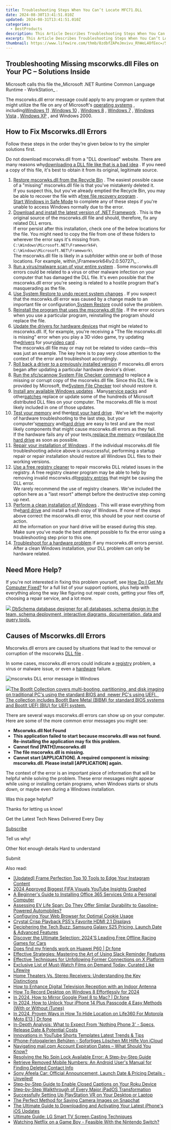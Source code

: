 ```yaml
---
title: Troubleshooting Steps When You Can’t Locate MFC71.DLL
date: 2024-08-30T13:41:51.010Z
updated: 2024-08-31T13:41:51.010Z
categories:
  - BestProducts
description: This Article Describes Troubleshooting Steps When You Can’t Locate MFC71.DLL
excerpt: This Article Describes Troubleshooting Steps When You Can’t Locate MFC71.DLL
thumbnail: https://www.lifewire.com/thmb/8zdbfZAPeJmvivu_RhWeL4OfEec=/540x405/filters:no_upscale():max_bytes(150000):strip_icc():format(webp)/mfc71-dll-error-message-59b2ada4d963ac00116c1b84.png
---
```


## Troubleshooting Missing mscorwks.dll Files on Your PC – Solutions Inside
 Microsoft calls this file the_Microsoft .NET Runtime Common Language Runtime - WorkStation_ .  

 The mscorwks.dll error message could apply to any program or system that might utilize the file on any of Microsoft's [operating systems](https://www.lifewire.com/operating-systems-2625912) , including[Windows 11](https://www.lifewire.com/windows-11-5188930) ,[Windows 10](https://www.lifewire.com/windows-10-2626217) , [Windows 8](https://www.lifewire.com/windows-8-2626235) , [Windows 7](https://www.lifewire.com/windows-7-2626265) , [Windows Vista](https://www.lifewire.com/windows-vista-2626311) , [Windows XP](https://www.lifewire.com/windows-xp-2626354) , and Windows 2000.

## How to Fix Mscorwks.dll Errors

 Follow these steps in the order they're given below to try the simpler solutions first.

 Do not download mscorwks.dll from a "DLL download" website. There are many reasons why[downloading a DLL file like that is a bad idea](https://www.lifewire.com/important-reasons-not-to-download-dll-files-2624455) . If you need a copy of this file, it's best to obtain it from its original, legitimate source.

1. [Restore mscorwks.dll from the Recycle Bin](https://www.lifewire.com/how-to-restore-deleted-files-from-the-recycle-bin-2624515) . The easiest possible cause of a "missing" mscorwks.dll file is that you've mistakenly deleted it.  
 If you suspect this, but you've already emptied the Recycle Bin, you may be able to recover the file with a[free file recovery program](https://www.lifewire.com/free-data-recovery-software-tools-2622893) .  
[Start Windows in Safe Mode](https://www.lifewire.com/how-do-i-start-windows-in-safe-mode-2624480) to complete any of these steps if you're unable to access Windows normally due to the error.
2. [Download and install the latest version of .NET Framework](https://dotnet.microsoft.com/download/dotnet-framework) . This is the original source of the mscorwks.dll file and should, therefore, fix any related DLL errors.  
 If error persist after this installation, check one of the below locations for the file. You might need to copy the file from one of these folders to wherever the error says it's missing from.  
 `C:\Windows\Microsoft.NET\Framework64\`  
`C:\Windows\Microsoft.NET\Framework\`  
 The mscorwks.dll file is likely in a subfolder within one or both of those locations. For example, within_\\Framework64\\v2.0.50727\\_ .
3. [Run a virus/malware scan of your entire system](https://www.lifewire.com/properly-scan-your-computer-for-viruses-and-other-malware-2624526) . Some mscorwks.dll errors could be related to a virus or other malware infection on your computer that has damaged the DLL file. It's even possible that the mscorwks.dll error you're seeing is related to a hostile program that's masquerading as the file.
4. [Use System Restore to undo recent system changes](https://www.lifewire.com/how-to-use-system-restore-in-windows-2626131) . If you suspect that the mscorwks.dll error was caused by a change made to an important file or configuration,[System Restore](https://www.lifewire.com/what-is-system-restore-2626022) could solve the problem.
5. [Reinstall the program that uses the mscorwks.dll file](https://www.lifewire.com/what-is-the-proper-way-to-reinstall-a-software-program-2624478) . If the error occurs when you use a particular program, reinstalling the program should replace the file.
6. [Update the drivers for hardware devices](https://www.lifewire.com/how-to-update-drivers-in-windows-2619214) that might be related to mscorwks.dll. If, for example, you're receiving a "The file mscorwks.dll is missing" error when you play a 3D video game, try updating the[drivers](https://www.lifewire.com/what-is-a-device-driver-2625796) for your[video card](https://www.lifewire.com/what-is-a-video-card-2618161) .  
 The mscorwks.dll file may or may not be related to video cards—this was just an example. The key here is to pay very close attention to the context of the error and troubleshoot accordingly.
7. [Roll back a driver to a previously installed version](https://www.lifewire.com/how-to-roll-back-a-driver-in-windows-2619217) if mscorwks.dll errors began after updating a particular hardware device's driver.
8. [Run the sfc/scannow System File Checker command](https://www.lifewire.com/how-to-use-sfc-scannow-to-repair-windows-system-files-2626161) to replace a missing or corrupt copy of the mscorwks.dll file. Since this DLL file is provided by Microsoft, the[System File Checker](https://www.lifewire.com/sfc-command-system-file-checker-2626020) tool should restore it.
9. [Install any available Windows updates](https://www.lifewire.com/how-to-check-for-install-windows-updates-2624596) . Many[service packs](https://www.lifewire.com/what-is-a-service-pack-2626010) and other[patches](https://www.lifewire.com/what-is-a-patch-2625960) replace or update some of the hundreds of Microsoft distributed DLL files on your computer. The mscorwks.dll file is most likely included in one of those updates.
10. [Test your memory](https://www.lifewire.com/free-memory-test-programs-2626178) and then[test your hard drive](https://www.lifewire.com/free-hard-drive-testing-programs-2626183) . We've left the majority of hardware troubleshooting to the last step, but your computer's[memory](https://www.lifewire.com/what-is-random-access-memory-ram-2618159) and[hard drive](https://www.lifewire.com/what-is-a-hard-disk-drive-2618152) are easy to test and are the most likely components that might cause mscorwks.dll errors as they fail.  
 If the hardware fails any of your tests,[replace the memory](https://www.lifewire.com/how-to-replace-the-memory-ram-in-a-computer-2626201) or[replace the hard drive](https://www.lifewire.com/how-to-replace-a-hard-drive-2626200) as soon as possible.
11. [Repair your installation of Windows](https://www.lifewire.com/how-do-i-automatically-repair-windows-problems-2624907) . If the individual mscorwks.dll file troubleshooting advice above is unsuccessful, performing a startup repair or repair installation should restore all Windows DLL files to their working versions.
12. [Use a free registry cleaner](https://www.lifewire.com/free-registry-cleaners-2626176) to repair mscorwks DLL related issues in the registry. A free registry cleaner program may be able to help by removing invalid mscorwks.dll[registry entries](https://www.lifewire.com/what-is-a-registry-key-2625999) that might be causing the DLL error.  
 We rarely recommend the use of registry cleaners. We've included the option here as a "last resort" attempt before the destructive step coming up next.
13. [Perform a clean installation of Windows](https://www.lifewire.com/how-to-clean-install-windows-2624904) . This will erase everything from the[hard drive](https://www.lifewire.com/what-is-a-hard-disk-drive-2618152) and install a fresh copy of Windows. If none of the steps above correct the mscorwks.dll error, this should be your next course of action.  
 All the information on your hard drive will be erased during this step. Make sure you've made the best attempt possible to fix the error using a troubleshooting step prior to this one.
14. [Troubleshoot for a hardware problem](https://www.lifewire.com/fix-a-dll-issue-caused-by-a-hardware-problem-2624493) if any mscorwks.dll errors persist. After a clean Windows installation, your DLL problem can only be hardware related.

## Need More Help?

 If you're not interested in fixing this problem yourself, see [How Do I Get My Computer Fixed?](https://www.lifewire.com/how-do-i-get-my-computer-fixed-2625167) for a full list of your support options, plus help with everything along the way like figuring out repair costs, getting your files off, choosing a repair service, and a lot more.

<!-- affiliate ads begin -->
<a href="https://shop.dbschema.com/order/checkout.php?PRODS=19867419&QTY=1&AFFILIATE=108875&CART=1"> <img src="https://secure.avangate.com/images/merchant/176b22bab4e94a28619ca2433b2ef241/products/1_icon256.png" border="0">
DbSchema database designer for all databases, schema design in the team, schema deployment, interactive diagrams, documentation, data and query tools. </a>
<!-- affiliate ads end -->
## Causes of Mscorwks.dll Errors

 Mscorwks.dll errors are caused by situations that lead to the removal or corruption of the mscorwks [DLL file](https://www.lifewire.com/what-is-a-dll-file-2625852) .

 In some cases, mscorwks.dll errors could indicate a [registry](https://www.lifewire.com/windows-registry-2625992) problem, a virus or malware issue, or even a [hardware](https://www.lifewire.com/computer-hardware-2625895) failure.

![mscorwks DLL error message in Windows](https://www.lifewire.com/thmb/dZT1XNgoWLBUoRuEHJKvXPvozH0=/1500x0/filters:no_upscale():max_bytes(150000):strip_icc():format(webp)/mscorwks-dll-error-message-5aa6a2aa875db90037fef419.png)

<!-- affiliate ads begin -->
<a href="https://secure.2checkout.com/order/checkout.php?PRODS=45152810&QTY=1&AFFILIATE=108875&CART=1"> <img src="https://secure.avangate.com/images/merchant/842ca578342915ccb8ae069595ba7233/products/copy_bootit-ss1_178x139.jpg" border="0">The BootIt Collection covers multi-booting, partitioning, and disk imaging on traditional PC's using the standard BIOS and  newer PC's using UEFI.   The collection includes BootIt Bare Metal (BIBM) for standard BIOS systems and BootIt UEFI (BIU) for UEFI system. 
</a>
<!-- affiliate ads end -->
 There are several ways mscorwks.dll errors can show up on your computer. Here are some of the more common error messages you might see:

* **Mscorwks.dll Not Found**
* **This application failed to start because mscorwks.dll was not found. Re-installing the application may fix this problem.**
* **Cannot find \[PATH\]\\mscorwks.dll**
* **The file mscorwks.dll is missing.**
* **Cannot start \[APPLICATION\]. A required component is missing: mscorwks.dll. Please install \[APPLICATION\] again.**

 The context of the error is an important piece of information that will be helpful while solving the problem. These error messages might appear while using or installing certain programs, when Windows starts or shuts down, or maybe even during a Windows installation.

Was this page helpful?

Thanks for letting us know!

 Get the Latest Tech News Delivered Every Day

[Subscribe](https://www.lifewire.com/#)

Tell us why!

 Other  Not enough details  Hard to understand

 Submit

<ins class="adsbygoogle"
     style="display:block"
     data-ad-format="autorelaxed"
     data-ad-client="ca-pub-7571918770474297"
     data-ad-slot="1223367746"></ins>



<ins class="adsbygoogle"
     style="display:block"
     data-ad-client="ca-pub-7571918770474297"
     data-ad-slot="8358498916"
     data-ad-format="auto"
     data-full-width-responsive="true"></ins>

<span class="atpl-alsoreadstyle">Also read:</span>
<div><ul>
<li><a href="https://instagram-videos.techidaily.com/updated-frame-perfection-top-10-tools-to-edge-your-instagram-content/"><u>[Updated] Frame Perfection  Top 10 Tools to Edge Your Instagram Content</u></a></li>
<li><a href="https://youtube-clips.techidaily.com/2024-approved-biggest-fifa-visuals-youtube-insights-graphed/"><u>2024 Approved  Biggest FIFA Visuals  YouTube Insights Graphed</u></a></li>
<li><a href="https://technical-tips.techidaily.com/a-beginners-guide-to-installing-office-365-services-onto-a-personal-computer/"><u>A Beginner's Guide to Installing Office 365 Services Onto a Personal Computer</u></a></li>
<li><a href="https://technical-tips.techidaily.com/assessing-ev-life-span-do-they-offer-similar-durability-to-gasoline-powered-automobiles/"><u>Assessing EV Life Span: Do They Offer Similar Durability to Gasoline-Powered Automobiles?</u></a></li>
<li><a href="https://technical-tips.techidaily.com/configuring-your-web-browser-for-optimal-cookie-usage/"><u>Configuring Your Web Browser for Optimal Cookie Usage</u></a></li>
<li><a href="https://video-screen-grab.techidaily.com/crystal-crisp-playback-ps5s-favorite-hdmi-21-displays/"><u>Crystal Crisp Playback  PS5's Favorite HDMI 2.1 Displays</u></a></li>
<li><a href="https://technical-tips.techidaily.com/1722873353061-deciphering-the-tech-buzz-samsung-galaxy-s25-pricing-launch-date-and-advanced-features/"><u>Deciphering the Tech Buzz: Samsung Galaxy S25 Pricing, Launch Date & Advanced Features</u></a></li>
<li><a href="https://technical-tips.techidaily.com/discover-the-ultimate-selection-2024s-leading-free-offline-racing-games-for-cars/"><u>Discover the Ultimate Selection: 2024'S Leading Free Offline Racing Games for Cars</u></a></li>
<li><a href="https://location-social.techidaily.com/does-find-my-friends-work-on-huawei-p60-drfone-by-drfone-virtual-android/"><u>Does find my friends work on Huawei P60 | Dr.fone</u></a></li>
<li><a href="https://technical-tips.techidaily.com/effective-strategies-mastering-the-art-of-using-slack-reminder-features/"><u>Effective Strategies: Mastering the Art of Using Slack Reminder Features</u></a></li>
<li><a href="https://techtrends.techidaily.com/effective-techniques-for-unfollowing-former-connections-on-x-platform/"><u>Effective Techniques for Unfollowing Former Connections on X Platform</u></a></li>
<li><a href="https://technical-tips.techidaily.com/exclusive-list-of-must-watch-films-on-demand-today-curated-like-lifewire/"><u>Exclusive List of Must-Watch Films on Demand Today, Curated Like Lifewire</u></a></li>
<li><a href="https://technical-tips.techidaily.com/home-theaters-vs-stereo-receivers-understanding-the-key-distinctions/"><u>Home Theaters Vs. Stereo Receivers: Understanding the Key Distinctions</u></a></li>
<li><a href="https://technical-tips.techidaily.com/how-to-enhance-digital-television-reception-with-an-indoor-antenna/"><u>How to Enhance Digital Television Reception with an Indoor Antenna</u></a></li>
<li><a href="https://remote-screen-capture.techidaily.com/how-to-record-desktop-on-windows-8-effortlessly-for-2024/"><u>How To Record Desktop on Windows 8 Effortlessly for 2024</u></a></li>
<li><a href="https://screen-mirror.techidaily.com/in-2024-how-to-mirror-google-pixel-8-to-mac-drfone-by-drfone-android/"><u>In 2024, How to Mirror Google Pixel 8 to Mac? | Dr.fone</u></a></li>
<li><a href="https://ios-unlock.techidaily.com/in-2024-how-to-unlock-your-iphone-14-plus-passcode-4-easy-methods-with-or-without-itunes-by-drfone-ios/"><u>In 2024, How to Unlock Your iPhone 14 Plus Passcode 4 Easy Methods (With or Without iTunes)</u></a></li>
<li><a href="https://location-social.techidaily.com/in-2024-proven-ways-in-how-to-hide-location-on-life360-for-motorola-moto-e13-drfone-by-drfone-virtual-android/"><u>In 2024, Proven Ways in How To Hide Location on Life360 For Motorola Moto E13 | Dr.fone</u></a></li>
<li><a href="https://technical-tips.techidaily.com/in-depth-analysis-what-to-expect-from-nothing-phone-3-specs-release-date-and-potential-costs/"><u>In-Depth Analysis: What to Expect From 'Nothing Phone 3' - Specs, Release Date & Potential Costs</u></a></li>
<li><a href="https://youtube-clips.techidaily.com/innovations-in-youtube-shorts-templates-latest-trends-and-tips/"><u>Innovations in YouTube Shorts Templates  Latest Trends & Tips</u></a></li>
<li><a href="https://some-approaches.techidaily.com/iphone-fotogalerien-behuten-sofortiges-loschen-mit-hilfe-von-icloud/"><u>IPhone-Fotogalerien Behüten – Sofortiges Löschen Mit Hilfe Von iCloud</u></a></li>
<li><a href="https://technical-tips.techidaily.com/navigating-mailcpm-account-expiration-dates-what-should-you-know/"><u>Navigating mail.cpm Account Expiration Dates – What Should You Know?</u></a></li>
<li><a href="https://technical-tips.techidaily.com/resolving-the-no-spin-lock-available-error-a-step-by-step-guide/"><u>Resolving the No Spin Lock Available Error: A Step-by-Step Guide</u></a></li>
<li><a href="https://technical-tips.techidaily.com/retrieve-removed-mobile-numbers-an-android-users-manual-for-finding-deleted-contact-info/"><u>Retrieve Removed Mobile Numbers: An Android User's Manual for Finding Deleted Contact Info</u></a></li>
<li><a href="https://technical-tips.techidaily.com/sony-afeela-car-official-announcement-launch-date-and-pricing-details-unveiled/"><u>Sony Afeela Car: Official Announcement, Launch Date & Pricing Details - Unveiled!</u></a></li>
<li><a href="https://technical-tips.techidaily.com/step-by-step-guide-to-enable-closed-captions-on-your-roku-device/"><u>Step-by-Step Guide to Enable Closed Captions on Your Roku Device</u></a></li>
<li><a href="https://technical-tips.techidaily.com/step-by-step-walkthrough-of-every-major-ipados-transformation/"><u>Step-by-Step Walkthrough of Every Major iPadOS Transformation</u></a></li>
<li><a href="https://technical-tips.techidaily.com/successfully-setting-up-playstation-vr-on-your-desktop-or-laptop/"><u>Successfully Setting Up PlayStation VR on Your Desktop or Laptop</u></a></li>
<li><a href="https://snapchat-videos.techidaily.com/the-perfect-method-for-saving-camera-images-on-snapchat/"><u>The Perfect Method for Saving Camera Images on Snapchat</u></a></li>
<li><a href="https://technical-tips.techidaily.com/the-ultimate-guide-to-downloading-and-activating-your-latest-iphones-ios-updates/"><u>The Ultimate Guide to Downloading and Activating Your Latest iPhone's iOS Updates</u></a></li>
<li><a href="https://technical-tips.techidaily.com/ultimate-guide-lg-smart-tv-screen-casting-techniques/"><u>Ultimate Guide: LG Smart TV Screen Casting Techniques</u></a></li>
<li><a href="https://technical-tips.techidaily.com/watching-netflix-on-a-game-boy-feasible-with-the-nintendo-switch/"><u>Watching Netflix on a Game Boy - Feasible With the Nintendo Switch?</u></a></li>
</ul></div>
